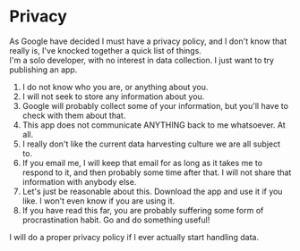 # Privacy
As Google have decided I must have a privacy policy, and I don't know that really is, I've knocked together a quick list of things.  
I'm a solo developer, with no interest in data collection.  I just want to try publishing an app.  

1. I do not know who you are, or anything about you.
2. I will not seek to store any information about you.
3. Google will probably collect some of your information, but you'll have to check with them about that.
4. This app does not communicate ANYTHING back to me whatsoever.  At all.
5. I really don't like the current data harvesting culture we are all subject to.
6. If you email me, I will keep that email for as long as it takes me to respond to it, and then probably some time after that.  I will not share that information with anybody else.
7. Let's just be reasonable about this.  Download the app and use it if you like.  I won't even know if you are using it.
8. If you have read this far, you are probably suffering some form of procrastination habit.  Go and do something useful!

I will do a proper privacy policy if I ever actually start handling data.
